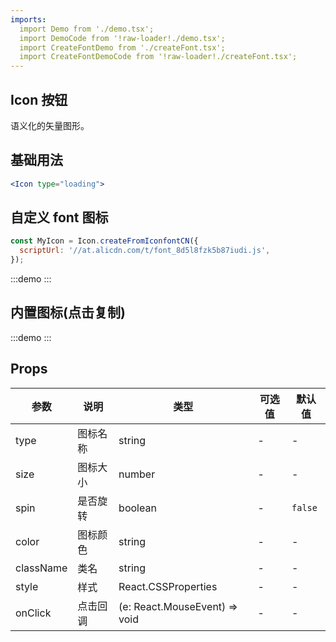 ```yaml
---
imports:
  import Demo from './demo.tsx';
  import DemoCode from '!raw-loader!./demo.tsx';
  import CreateFontDemo from './createFont.tsx';
  import CreateFontDemoCode from '!raw-loader!./createFont.tsx';
---
```


## Icon 按钮

语义化的矢量图形。

## 基础用法

```jsx
<Icon type="loading">
```

## 自定义 font 图标

```js
const MyIcon = Icon.createFromIconfontCN({
  scriptUrl: '//at.alicdn.com/t/font_8d5l8fzk5b87iudi.js',
});
```

:::demo
  <CodeBox code={DemoCode}>
    <CreateFontDemo />
  </CodeBox>
:::

## 内置图标(点击复制)

:::demo
  <CodeBox code={CreateFontDemoCode}>
    <Demo />
  </CodeBox>
:::

## Props
| 参数     | 说明   | 类型   | 可选值 | 默认值 |
| -------- | ------ | ------ | ------ | ------ |
| type | 图标名称 | string | - | - |
| size | 图标大小 | number | - | - |
| spin | 是否旋转 | boolean | - | `false` |
| color | 图标颜色 | string | - | - |
| className | 类名 | string | - | - |
| style | 样式 | React.CSSProperties | - | - |
| onClick | 点击回调 | (e: React.MouseEvent) => void | - | - |